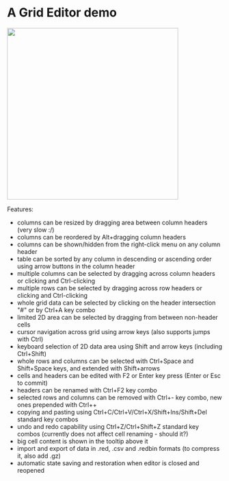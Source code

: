# A Grid Editor demo

<img width=400 src=https://link.storjshare.io/raw/jwtiabvp6myahg3zzf3q5zoii7la/gif/spaces/demo-grid-editor.gif></img>

Features:
- columns can be resized by dragging area between column headers (very slow :/)
- columns can be reordered by Alt+dragging column headers
- columns can be shown/hidden from the right-click menu on any column header
- table can be sorted by any column in descending or ascending order using arrow buttons in the column header
- multiple columns can be selected by dragging across column headers or clicking and Ctrl-clicking
- multiple rows can be selected by dragging across row headers or clicking and Ctrl-clicking
- whole grid data can be selected by clicking on the header intersection "#" or by Ctrl+A key combo
- limited 2D area can be selected by dragging from between non-header cells
- cursor navigation across grid using arrow keys (also supports jumps with Ctrl)
- keyboard selection of 2D data area using Shift and arrow keys (including Ctrl+Shift)
- whole rows and columns can be selected with Ctrl+Space and Shift+Space keys, and extended with Shift+arrows 
- cells and headers can be edited with F2 or Enter key press (Enter or Esc to commit)
- headers can be renamed with Ctrl+F2 key combo
- selected rows and columns can be removed with Ctrl+- key combo, new ones prepended with Ctrl++
- copying and pasting using Ctrl+C/Ctrl+V/Ctrl+X/Shift+Ins/Shift+Del standard key combos 
- undo and redo capability using Ctrl+Z/Ctrl+Shift+Z standard key combos
  (currently does not affect cell renaming - should it?)
- big cell content is shown in the tooltip above it
- import and export of data in .red, .csv and .redbin formats (to compress it, also add .gz)
- automatic state saving and restoration when editor is closed and reopened
